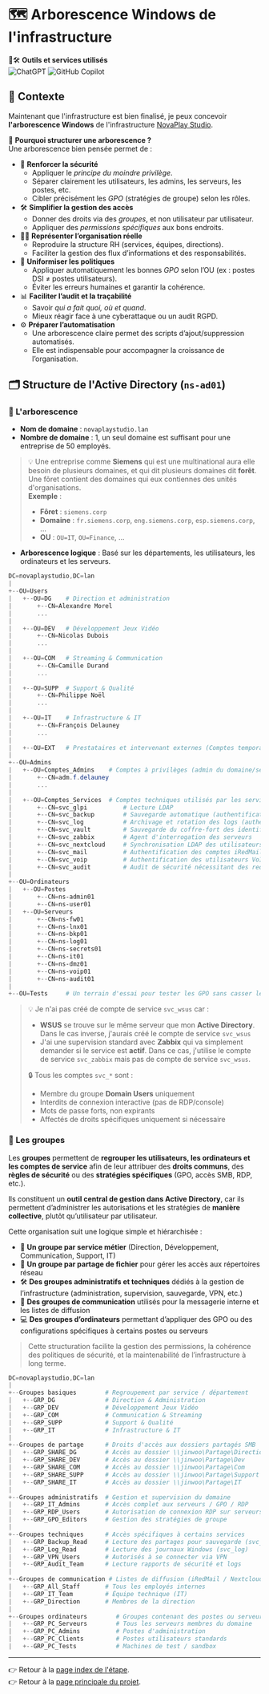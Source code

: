 # 🗺️ Arborescence Windows de l'infrastructure

🔹🛠️ **Outils et services utilisés**  
![ChatGPT](https://img.shields.io/badge/ChatGPT-Assistant%20IA-4B9CD3?logo=openai)
![GitHub Copilot](https://img.shields.io/badge/GitHub%20Copilot-Assistant%20code-181717?logo=github)

## 📝 Contexte
Maintenant que l'infrastructure est bien finalisé, je peux concevoir **l'arborescence Windows** de l'infrastructure [NovaPlay Studio](/Installations/Etape1/1-entreprise.md).  

🎯 **Pourquoi structurer une arborescence ?**  
Une arborescence bien pensée permet de :
- 🔐 **Renforcer la sécurité**
    - Appliquer le *principe du moindre privilège*.
    - Séparer clairement les utilisateurs, les admins, les serveurs, les postes, etc.
    - Cibler précisément les *GPO* (stratégies de groupe) selon les rôles.
- 🛠️ **Simplifier la gestion des accès**
    - Donner des droits via des *groupes*, et non utilisateur par utilisateur.
    - Appliquer des *permissions spécifiques* aux bons endroits.
- 🧑‍💼 **Représenter l’organisation réelle**
    - Reproduire la structure RH (services, équipes, directions).
    - Faciliter la gestion des flux d’informations et des responsabilités.
- 📁 **Uniformiser les politiques**
    - Appliquer automatiquement les bonnes *GPO* selon l’OU (ex : postes DSI ≠ postes utilisateurs).
    - Éviter les erreurs humaines et garantir la cohérence.
- 📊 **Faciliter l’audit et la traçabilité**
    - Savoir *qui a fait quoi, où et quand*.
    - Mieux réagir face à une cyberattaque ou un audit RGPD.
- ⚙️ **Préparer l’automatisation**
    - Une arborescence claire permet des scripts d’ajout/suppression automatisés.
    - Elle est indispensable pour accompagner la croissance de l’organisation.

## 🗂️ Structure de l'Active Directory (`ns-ad01`)
### 🧩 L'arborescence
- **Nom de domaine** : `novaplaystudio.lan`
- **Nombre de domaine** : 1, un seul domaine est suffisant pour une entreprise de 50 employés.
> 💡 Une entreprise comme **Siemens** qui est une multinational aura elle besoin de plusieurs domaines, et qui dit plusieurs domaines dit **forêt**.  
> Une fôret contient des domaines qui eux contiennes des unités d'organisations.  
> **Exemple** :
> - **Fôret** : `siemens.corp`
> - **Domaine** : `fr.siemens.corp`, `eng.siemens.corp`, `esp.siemens.corp`, ...
> - **OU** : `OU=IT`, `OU=Finance`, ...
- **Arborescence logique** : Basé sur les départements, les utilisateurs, les ordinateurs et les serveurs.
```powershell
DC=novaplaystudio,DC=lan
|
+--OU=Users
|   +--OU=DG    # Direction et administration
|       +--CN=Alexandre Morel
|       ...
|
|   +--OU=DEV   # Développement Jeux Vidéo
|       +--CN=Nicolas Dubois
|       ...
|
|   +--OU=COM   # Streaming & Communication
|       +--CN=Camille Durand
|       ...
|
|   +--OU=SUPP  # Support & Qualité
|       +--CN=Philippe Noël
|       ...
|
|   +--OU=IT    # Infrastructure & IT
|       +--CN=François Delauney
|       ...
|
|   +--OU=EXT   # Prestataires et intervenant externes (Comptes temporaires)
|
+--OU=Admins
|   +--OU=Comptes_Admins    # Comptes à privilèges (admin du domaine/serveurs)
|       +--CN=adm.f.delauney
|       ...
|
|   +--OU=Comptes_Services  # Comptes techniques utilisés par les services
|       +--CN=svc_glpi          # Lecture LDAP
|       +--CN=svc_backup        # Sauvegarde automatique (authentification AD + accès aux partages SMB)
|       +--CN=svc_log           # Archivage et rotation des logs (authentification AD + accès aux logs du serveur Windows)
|       +--CN=svc_vault         # Sauvegarde du coffre-fort des identifiants
|       +--CN=svc_zabbix        # Agent d'interrogation des serveurs
|       +--CN=svc_nextcloud     # Synchronisation LDAP des utilisateurs externes
|       +--CN=svc_mail          # Authentification des comptes iRedMail via LDAP
|       +--CN=svc_voip          # Authentification des utilisateurs VoIP (3CX)
|       +--CN=svc_audit         # Audit de sécurité nécessitant des requêtes LDAP de vérification de comptes et de permissions AD
|
+--OU=Ordinateurs
|   +--OU=Postes
|       +--CN=ns-admin01
|       +--CN=ns-user01
|   +--OU=Serveurs
|       +--CN=ns-fw01
|       +--CN=ns-lnx01
|       +--CN=ns-bkp01
|       +--CN=ns-log01
|       +--CN=ns-secrets01
|       +--CN=ns-it01
|       +--CN=ns-dmz01
|       +--CN=ns-voip01
|       +--CN=ns-audit01
|
+--OU=Tests     # Un terrain d'essai pour tester les GPO sans casser le domaine
```

> 💡 Je n'ai pas créé de compte de service `svc_wsus` car :
> - **WSUS** se trouve sur le même serveur que mon **Active Directory**. Dans le cas inverse, j'aurais créé le compte de service `svc_wsus`
> - J'ai une supervision standard avec **Zabbix** qui va simplement demander si le service est **actif**. Dans ce cas, j'utilise le compte de service `svc_zabbix` mais pas de compte de service `svc_wsus`.
> 
> 🔒 Tous les comptes `svc_*` sont :
> - Membre du groupe **Domain Users** uniquement
> - Interdits de connexion interactive (pas de RDP/console)
> - Mots de passe forts, non expirants
> - Affectés de droits spécifiques uniquement si nécessaire

### 👥 Les groupes
Les **groupes** permettent de **regrouper les utilisateurs, les ordinateurs et les comptes de service** afin de leur attribuer des **droits communs**, des **règles de sécurité** ou des **stratégies spécifiques** (GPO, accès SMB, RDP, etc.).

Ils constituent un **outil central de gestion dans Active Directory**, car ils permettent d’administrer les autorisations et les stratégies de **manière collective**, plutôt qu’utilisateur par utilisateur.

Cette organisation suit une logique simple et hiérarchisée :
- 🧩 **Un groupe par service métier** (Direction, Développement, Communication, Support, IT)
- 📁 **Un groupe par partage de fichier** pour gérer les accès aux répertoires réseau
- 🛠️ **Des groupes administratifs et techniques** dédiés à la gestion de l’infrastructure (administration, supervision, sauvegarde, VPN, etc.)
- 💬 **Des groupes de communication** utilisés pour la messagerie interne et les listes de diffusion
- 💻 **Des groupes d’ordinateurs** permettant d’appliquer des GPO ou des configurations spécifiques à certains postes ou serveurs

> Cette structuration facilite la gestion des permissions, la cohérence des politiques de sécurité, et la maintenabilité de l’infrastructure à long terme.

```powershell
DC=novaplaystudio,DC=lan
|
+--Groupes basiques        # Regroupement par service / département
|   +--GRP_DG              # Direction & Administration
|   +--GRP_DEV             # Développement Jeux Vidéo
|   +--GRP_COM             # Communication & Streaming
|   +--GRP_SUPP            # Support & Qualité
|   +--GRP_IT              # Infrastructure & IT
|
+--Groupes de partage      # Droits d'accès aux dossiers partagés SMB
|   +--GRP_SHARE_DG        # Accès au dossier \\jinwoo\Partage\Direction
|   +--GRP_SHARE_DEV       # Accès au dossier \\jinwoo\Partage\Dev
|   +--GRP_SHARE_COM       # Accès au dossier \\jinwoo\Partage\Com
|   +--GRP_SHARE_SUPP      # Accès au dossier \\jinwoo\Partage\Support
|   +--GRP_SHARE_IT        # Accès au dossier \\jinwoo\Partage\IT
|
+--Groupes administratifs  # Gestion et supervision du domaine
|   +--GRP_IT_Admins       # Accès complet aux serveurs / GPO / RDP
|   +--GRP_RDP_Users       # Autorisation de connexion RDP sur serveurs
|   +--GRP_GPO_Editors     # Gestion des stratégies de groupe
|
+--Groupes techniques      # Accès spécifiques à certains services
|   +--GRP_Backup_Read     # Lecture des partages pour sauvegarde (svc_backup)
|   +--GRP_Log_Read        # Lecture des journaux Windows (svc_log)
|   +--GRP_VPN_Users       # Autorisés à se connecter via VPN
|   +--GRP_Audit_Team      # Lecture rapports de sécurité et logs
|
+--Groupes de communication # Listes de diffusion (iRedMail / Nextcloud)
|   +--GRP_All_Staff       # Tous les employés internes
|   +--GRP_IT_Team         # Équipe technique (IT)
|   +--GRP_Direction       # Membres de la direction
|
+--Groupes ordinateurs        # Groupes contenant des postes ou serveurs
|   +--GRP_PC_Serveurs        # Tous les serveurs membres du domaine
|   +--GRP_PC_Admins          # Postes d'administration
|   +--GRP_PC_Clients         # Postes utilisateurs standards
|   +--GRP_PC_Tests           # Machines de test / sandbox
```

---

👉 Retour à la [page index de l'étape](/Installations/Etape1/0-index.md).  
👉 Retour à la [page principale du projet](/README.md).  